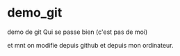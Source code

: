 # demo_git
demo de git
Qui se passe bien (c'est pas de moi)

et mnt on modifie depuis github et depuis mon ordinateur. 

